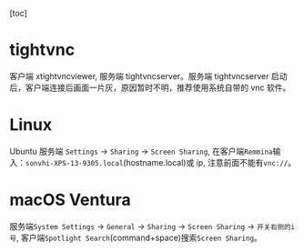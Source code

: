 [toc]

# tightvnc

客户端 xtightvncviewer, 服务端 tightvncserver。服务端 tightvncserver 启动后，客户端连接后画面一片灰，原因暂时不明，推荐使用系统自带的 vnc 软件。

# Linux

Ubuntu 服务端 `Settings` -> `Sharing` -> `Screen Sharing`, 在客户端`Remmina`输入：`sonvhi-XPS-13-9305.local`(hostname.local)或 ip, 注意前面不能有`vnc://`。

# macOS Ventura 

服务端`System Settings` -> `General` -> `Sharing` -> `Screen Sharing` -> `开关右侧的i号`, 客户端`Spotlight Search`(command+space)搜索`Screen Sharing`。
